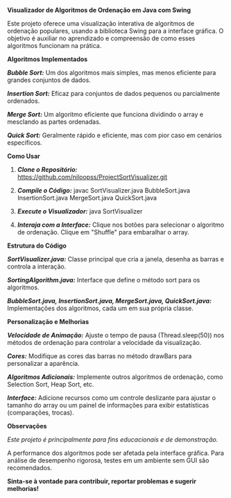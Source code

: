 **Visualizador de Algoritmos de Ordenação em Java com Swing**

Este projeto oferece uma visualização interativa de algoritmos de ordenação populares, usando a biblioteca Swing para a interface gráfica. 
O objetivo é auxiliar no aprendizado e compreensão de como esses algoritmos funcionam na prática.





**Algoritmos Implementados**

**_Bubble Sort:_** Um dos algoritmos mais simples, mas menos eficiente para grandes conjuntos de dados.

**_Insertion Sort:_** Eficaz para conjuntos de dados pequenos ou parcialmente ordenados.

**_Merge Sort:_** Um algoritmo eficiente que funciona dividindo o array e mesclando as partes ordenadas.

**_Quick Sort:_** Geralmente rápido e eficiente, mas com pior caso em cenários específicos.





**Como Usar**

1. _**Clone o Repositório:**_ https://github.com/niloopss/ProjectSortVisualizer.git

2. _**Compile o Código:**_ javac SortVisualizer.java BubbleSort.java InsertionSort.java MergeSort.java QuickSort.java

3. _**Execute o Visualizador:**_ java SortVisualizer

4. _**Interaja com a Interface:**_ Clique nos botões para selecionar o algoritmo de ordenação.
 Clique em "Shuffle" para embaralhar o array.





**Estrutura do Código**

_**SortVisualizer.java:**_ Classe principal que cria a janela, desenha as barras e controla a interação.

_**SortingAlgorithm.java:**_ Interface que define o método sort para os algoritmos.

_**BubbleSort.java, InsertionSort.java, MergeSort.java, QuickSort.java:**_ Implementações dos algoritmos, cada um em sua própria classe.





**Personalização e Melhorias**

**_Velocidade de Animação:_** Ajuste o tempo de pausa (Thread.sleep(50)) nos métodos de ordenação para controlar a velocidade da visualização.

_**Cores:**_ Modifique as cores das barras no método drawBars para personalizar a aparência.

**_Algoritmos Adicionais:_** Implemente outros algoritmos de ordenação, como Selection Sort, Heap Sort, etc.

**_Interface:_** Adicione recursos como um controle deslizante para ajustar o tamanho do array ou um painel de informações para exibir estatísticas (comparações, trocas).





**Observações**

_Este projeto é principalmente para fins educacionais e de demonstração._

A performance dos algoritmos pode ser afetada pela interface gráfica. 
Para análise de desempenho rigorosa, testes em um ambiente sem GUI são recomendados.





**Sinta-se à vontade para contribuir, reportar problemas e sugerir melhorias!**
